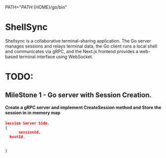 PATH="${PATH}:${HOME}/go/bin"


# ShellSync

Shellsync is a collaborative terminal-sharing application. The Go server manages sessions and relays terminal data, the Go client runs a local shell and communicates via gRPC, and the Next.js frontend provides a web-based terminal interface using WebSocket.


# TODO:

## MileStone 1 - Go server with Session Creation.

#### Create a gRPC server and implement CreateSession method and Store the session in in memory map



```json
Session Server Side.
{
      sessionId,
  hostId,
  
      
}
```
